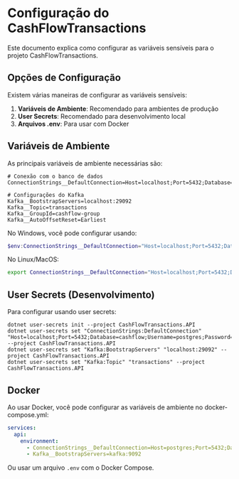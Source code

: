 # Configuração do CashFlowTransactions

Este documento explica como configurar as variáveis sensíveis para o projeto CashFlowTransactions.

## Opções de Configuração

Existem várias maneiras de configurar as variáveis sensíveis:

1. **Variáveis de Ambiente**: Recomendado para ambientes de produção
2. **User Secrets**: Recomendado para desenvolvimento local
3. **Arquivos .env**: Para usar com Docker

## Variáveis de Ambiente

As principais variáveis de ambiente necessárias são:

```
# Conexão com o banco de dados
ConnectionStrings__DefaultConnection=Host=localhost;Port=5432;Database=cashflow;Username=postgres;Password=postgres

# Configurações do Kafka
Kafka__BootstrapServers=localhost:29092
Kafka__Topic=transactions
Kafka__GroupId=cashflow-group
Kafka__AutoOffsetReset=Earliest
```

No Windows, você pode configurar usando:

```powershell
$env:ConnectionStrings__DefaultConnection="Host=localhost;Port=5432;Database=cashflow;Username=postgres;Password=postgres"
```

No Linux/MacOS:

```bash
export ConnectionStrings__DefaultConnection="Host=localhost;Port=5432;Database=cashflow;Username=postgres;Password=postgres"
```

## User Secrets (Desenvolvimento)

Para configurar usando user secrets:

```
dotnet user-secrets init --project CashFlowTransactions.API
dotnet user-secrets set "ConnectionStrings:DefaultConnection" "Host=localhost;Port=5432;Database=cashflow;Username=postgres;Password=postgres" --project CashFlowTransactions.API
dotnet user-secrets set "Kafka:BootstrapServers" "localhost:29092" --project CashFlowTransactions.API
dotnet user-secrets set "Kafka:Topic" "transactions" --project CashFlowTransactions.API
```

## Docker

Ao usar Docker, você pode configurar as variáveis de ambiente no docker-compose.yml:

```yaml
services:
  api:
    environment:
      - ConnectionStrings__DefaultConnection=Host=postgres;Port=5432;Database=cashflow;Username=postgres;Password=postgres
      - Kafka__BootstrapServers=kafka:9092
```

Ou usar um arquivo `.env` com o Docker Compose. 